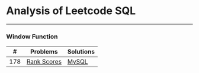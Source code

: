 # Analysis of Leetcode SQL 

---
### Window Function

| \# | Problems 					| Solutions 												   |
|----|------------------------------|--------------------------------------------------------------|
| 178 | [Rank Scores](https://leetcode.com/problems/rank-scores/) 	| [MySQL](https://github.com/clairehu9/SQL_Leetcode_database/blob/master/178_Rank_Scores.sql)  | 

